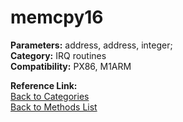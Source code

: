 # memcpy16

**Parameters:** address, address, integer;  
**Category:** IRQ routines  
**Compatibility:** PX86, M1ARM  

**Reference Link:**  
[Back to Categories](../categories/irq_routines.md)  
[Back to Methods List](../../SUMMARY.md)
